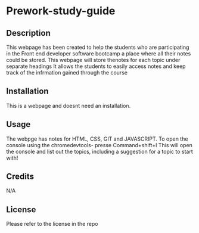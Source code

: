 # Prework-study-guide

## Description

This webpage has been created to help the students who are participating in the Front end developer software bootcamp a place where all their notes could be stored.
This webpage will store thenotes for each topic under separate headings
It allows the students to easily access notes and keep track of the infrmation gained through the course


## Installation

This is a webpage and doesnt need an installation.

## Usage

The webpge has notes for HTML, CSS, GIT and JAVASCRIPT.
To open the console using the chromedevtools- presse Command+shift+I
This will open the console and list out the topics, including a suggestion for a topic to start  with!

## Credits

N/A

## License

Please refer to the license in the repo


